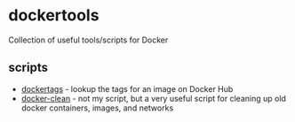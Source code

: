 # dockertools

Collection of useful tools/scripts for Docker

## scripts

* [dockertags](https://github.com/tellmejeff/dockertools/blob/master/scripts/dockertags) - lookup the tags for an image on Docker Hub
* [docker-clean](https://github.com/ZZROTDesign/docker-clean) - not my script, but a very useful script for cleaning up old docker containers, images, and networks 
